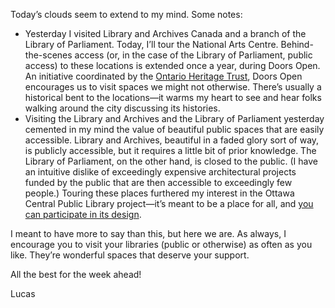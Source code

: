 Today’s clouds seem to extend to my mind. Some notes:

- Yesterday I visited Library and Archives Canada and a branch of the Library of Parliament. Today, I’ll tour the National Arts Centre. Behind-the-scenes access (or, in the case of the Library of Parliament, public access) to these locations is extended once a year, during Doors Open. An initiative coordinated by the [Ontario Heritage Trust](https://www.heritagetrust.on.ca/), Doors Open encourages us to visit spaces we might not otherwise. There’s usually a historical bent to the locations—it warms my heart to see and hear folks walking around the city discussing its histories.
- Visiting the Library and Archives and the Library of Parliament yesterday cemented in my mind the value of beautiful public spaces that are easily accessible. Library and Archives, beautiful in a faded glory sort of way, is publicly accessible, but it requires a little bit of prior knowledge. The Library of Parliament, on the other hand, is closed to the public. (I have an intuitive dislike of exceedingly expensive architectural projects funded by the public that are then accessible to exceedingly few people.) Touring these places furthered my interest in the Ottawa Central Public Library project—it’s meant to be a place for all, and [you can participate in its design](https://ottawacentrallibrary.ca/get-involved).

I meant to have more to say than this, but here we are. As always, I encourage you to visit your libraries (public or otherwise) as often as you like. They’re wonderful spaces that deserve your support.

All the best for the week ahead!

Lucas